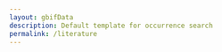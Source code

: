 ```yaml
---
layout: gbifData
description: Default template for occurrence search
permalink: /literature
---
```

<div id='root'></div>

<script>
  var userTheme = typeof siteTheme !== 'undefined' ? siteTheme : undefined;
  var userConfig = {};
  
  ReactDOM.render(
    React.createElement(
      gbifReactComponents.LiteratureSearch,
      { 
        config: {
        }, 
        style: { height: 'calc(100vh - 4.25rem)' }
      }
    ),
    document.getElementById('root')
  );

  if (typeof userTheme === 'undefined') {
    console.warn('No theme defined - using default styling');
  }
  if (typeof userConfig === 'undefined') {
    console.warn('No config provided - all data will be shown');
  }
</script>